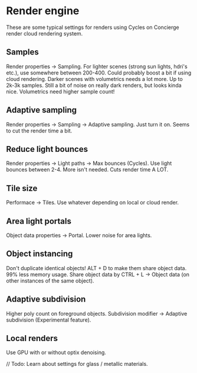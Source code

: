 # Render engine
These are some typical settings for renders using Cycles on Concierge render cloud rendering system.

## Samples
Render properties -> Sampling.
For lighter scenes (strong sun lights, hdri's etc.), use somewhere between 200-400. Could probably boost a bit if using cloud rendering.
Darker scenes with volumetrics needs a lot more. Up to 2k-3k samples. Still a bit of noise on really dark renders, but looks kinda nice.
Volumetrics need higher sample count!

## Adaptive sampling
Render properties -> Sampling -> Adaptive sampling.
Just turn it on. Seems to cut the render time a bit.

## Reduce light bounces
Render properties -> Light paths -> Max bounces (Cycles).
Use light bounces between 2-4. More isn't needed. Cuts render time A LOT.

## Tile size
Performace -> Tiles.
Use whatever depending on local or cloud render.

## Area light portals
Object data properties -> Portal.
Lower noise for area lights.

## Object instancing
Don't duplicate identical objects! ALT + D to make them share object data. 99% less memory usage.
Share object data by CTRL + L -> Object data (on other instances of the same object).

## Adaptive subdivision
Higher poly count on foreground objects.
Subdivision modifier -> Adaptive subdivision (Experimental feature).

## Local renders
Use GPU with or without optix denoising.

// Todo: Learn about settings for glass / metallic materials.
